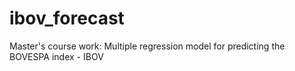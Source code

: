 # ibov_forecast
Master's course work: Multiple regression model for predicting the BOVESPA index - IBOV
